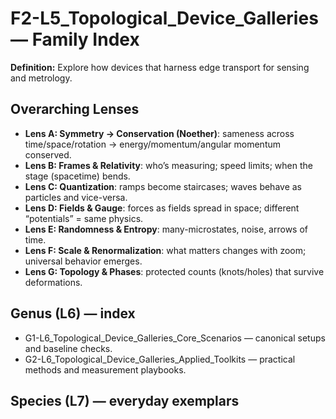 # F2-L5_Topological_Device_Galleries — Family Index
**Definition:** Explore how devices that harness edge transport for sensing and metrology.

## Overarching Lenses

- **Lens A: Symmetry -> Conservation (Noether)**: sameness across time/space/rotation → energy/momentum/angular momentum conserved.
- **Lens B: Frames & Relativity**: who’s measuring; speed limits; when the stage (spacetime) bends.
- **Lens C: Quantization**: ramps become staircases; waves behave as particles and vice-versa.
- **Lens D: Fields & Gauge**: forces as fields spread in space; different “potentials” = same physics.
- **Lens E: Randomness & Entropy**: many-microstates, noise, arrows of time.
- **Lens F: Scale & Renormalization**: what matters changes with zoom; universal behavior emerges.
- **Lens G: Topology & Phases**: protected counts (knots/holes) that survive deformations.

## Genus (L6) — index
- G1-L6_Topological_Device_Galleries_Core_Scenarios — canonical setups and baseline checks.
- G2-L6_Topological_Device_Galleries_Applied_Toolkits — practical methods and measurement playbooks.

## Species (L7) — everyday exemplars
